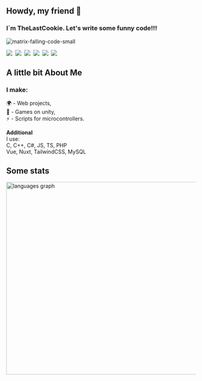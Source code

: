 ## Howdy, my friend 👋
### I`m TheLastCookie. Let's write some funny code!!!
![matrix-falling-code-small](https://github.com/user-attachments/assets/724b4b23-3ca2-4145-a1d2-a7f9521c63a4)

<!--
**TheLastCookie-404/TheLastCookie-404** is a ✨ _special_ ✨ repository because its `README.md` (this file) appears on your GitHub profile.

Here are some ideas to get you started:

- 🔭 I’m currently working on ...
- 🌱 I’m currently learning ...
- 👯 I’m looking to collaborate on ...
- 🤔 I’m looking for help with ...
- 💬 Ask me about ...
- 📫 How to reach me: ...
- 😄 Pronouns: ...
- ⚡ Fun fact: ...
-->
<div>
  <img src="https://img.shields.io/badge/C-00599C?logo=c&logoColor=white">&nbsp;
  <img src="https://img.shields.io/badge/C++-%2300599C.svg?logo=c%2B%2B&logoColor=white">&nbsp;
  <img src="https://img.shields.io/badge/.NET-512BD4?logo=dotnet&logoColor=fff">&nbsp;
  <img src="https://img.shields.io/badge/JavaScript-F7DF1E?logo=javascript&logoColor=000">&nbsp;
  <img src="https://img.shields.io/badge/TypeScript-3178C6?logo=typescript&logoColor=fff">&nbsp;
  <img src="https://img.shields.io/badge/Laravel-%23FF2D20.svg?logo=laravel&logoColor=white">&nbsp;
</div>

<h2>A little bit About Me</h2>
<div>
  <p>
    <h3>I make:</strong> </h3>
    🌍 - Web projects, <br>
    👾 - Games on unity, <br>
    ⚡ - Scripts for microcontrollers. <br>
  </p>
  <p>
    <strong>Additional</strong> <br>
    I use: <br>
    C, C++, C#, JS, TS, PHP <br>
    Vue, Nuxt, TailwindCSS, MySQL
  </p>
</div>

<h2>Some stats</h2>
<!-- <img align="center" src="https://github-readme-stats.vercel.app/api?username=TheLastCookie-404&theme=dark&show_icons=true&hide_border=true&count_private=true"> -->

<div>
  <img src="https://github-readme-stats.vercel.app/api/top-langs?username=TheLastCookie-404&locale=en&hide_title=false&layout=compact&card_width=720&langs_count=8&theme=github_dark&hide_border=true&order=2" height="512" alt="languages graph"  />
</div>

<!--
<table border="none">
  <tr border="none">
    <td width="50%" align="center" border="none">
      <img align="center" src="https://readme-stats-fork-mauve.vercel.app/api/?username=TheLastCookie-404&theme=dark&show_icons=true&count_private=true"><br><br>
      <img alt="Mark streak" src="https://github-readme-streak-stats-five-roan.vercel.app?user=TheLastCookie-404&theme=dark">
    </td>
    <td width="50%" align="center" border="none">
      <img align="center" src="https://readme-stats-fork-mauve.vercel.app/api/top-langs/?username=TheLastCookie-404&theme=dark&hide_border=false&no-bg=true&no-frame=true&langs_count=6">
    </td>
  </tr>
</table>
-->


<!--
<h2 align="center">📫 Connect with me</h2>
<p align="center">🔗 LinkedIn: <a href="https://www.linkedin.com/in/johndoe" target="_blank">John Doe</a></p>
-->

